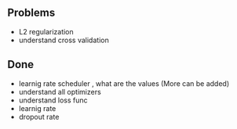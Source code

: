 ## Problems

- L2 regularization
- understand cross validation


## Done

- learnig rate scheduler , what are the values (More can be added)
- understand all optimizers
- understand loss func 
- learnig rate
- dropout rate
